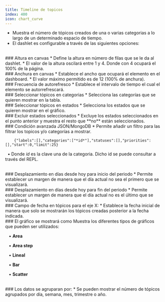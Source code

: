 ```yaml
---
title: Timeline de topicos
index: 400
icon: chart_curve
---
```


* Muestra el número de tópicos creados de una o varias categorias a lo largo de un determinado espacio de tiempo.
* El dashlet es configurable a través de las siguientes opciones:

<br />
### Altura en canvas
* Define la altura en número de filas que se le da al dashlet.
* El valor de la altura oscilará entre 1 y 4. Donde con 4 ocupará el 100% de la página.

<br />
### Anchura en canvas
* Establece el ancho que ocupará el elemento en el dashboard.
* El valor máximo permitido es de 12 (100% de anchura).

<br/>
### Frecuencia de autorefresco
* Establece el intervalo de tiempo el cual el elemento se autorrefrescará.

<br />
### Seleccionar tópicos en categorias
* Selecciona las categorías que se quieren mostrar en la tabla.

<br />
### Seleccionar tópicos en estados
* Selecciona los estados que se quieren mostrar en el gráfico.

<br />
### Excluir estados seleccionados
* Excluye los estados seleccionados en el punto anterior y muestra el resto que **no** están seleccionados.

<br />
### Condición avanzada JSON/MongoDB
* Permite añadir un filtro para las filtrar los topicos y/o categorías a mostrar.
            
        {"labels":[],"categories":["*id*"],"statuses":[],"priorities":[],"start":0,"limit":25} 


&nbsp;&nbsp;• Donde *id* es la clave una de la categoria. Dicho id se puede consultar a través del REPL.


<br />
### Desplazamiento en días desde hoy para inicio del periodo
* Permite establecer un margen de manera que el día actual no sea el primero que se visualizará. 

<br />
### Desplazamiento en días desde hoy para fin del periodo
* Permite establecer un margen de manera que el día actual no es el último que se visualizará. 

<br />
### Campo de fecha en tópicos para el eje X:
* Establece la fecha inicial de manera que solo se mostrarán los tópicos creadas posterior a la fecha indicada.

<br />
### El gráfico se mostrará como
Muestra los diferentes tipos de gráficos que pueden ser utilizados: <br />

&nbsp; &nbsp;• **Area** <br />

&nbsp; &nbsp;• **Area step** <br />

&nbsp; &nbsp;• **Lineal** <br />

&nbsp; &nbsp;• **Bar** <br />

&nbsp; &nbsp;• **Scatter**

<br />
### Los datos se agruparan por:
* Se pueden mostrar el número de tópicos agrupados por día, semana, mes, trimestre o año.